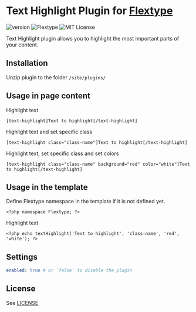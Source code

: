 # Text Highlight Plugin for [Flextype](http://flextype.org/)
![version](https://img.shields.io/badge/version-1.0.1-brightgreen.svg?style=flat-square)
![Flextype](https://img.shields.io/badge/Flextype-0.7.x-green.svg?style=flat-square)
![MIT License](https://img.shields.io/badge/license-MIT-blue.svg?style=flat-square)

Text Highlight plugin allows you to highlight the most important parts of your content.

## Installation
Unzip plugin to the folder `/site/plugins/`

## Usage in page content

Highlight text
```
[text-highlight]Text to highlight[/text-highlight]
```

Highlight text and set specific class
```
[text-highlight class="class-name"]Text to highlight[/text-highlight]
```

Highlight text, set specific class and set colors
```
[text-highlight class="class-name" background="red" color="white"]Text to highlight[/text-highlight]
```

## Usage in the template

Define Flextype namespace in the template if it is not defined yet.
```
<?php namespace Flextype; ?>
```

Highlight text
```
<?php echo textHighlight('Text to highlight', 'class-name', 'red', 'white'); ?>
```

## Settings

```yaml
enabled: true # or `false` to disable the plugin
```

## License
See [LICENSE](https://github.com/flextype-plugins/text-highlight/blob/master/LICENSE)
